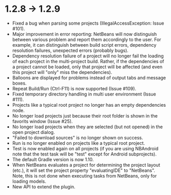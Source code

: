 # 1.2.8 -> 1.2.9

- Fixed a bug when parsing some projects (IllegalAccessException: Issue #101).
- Major improvement in error reporting: NetBeans will now distinguish between various problem and report them accordingly to the user. For example, it can distinguish between build script errors, dependency resolution failures, unexpected errors (probably bugs).
- Dependency resolution failure of a project will no longer fail the loading of each project in the multi-project build. Rather, if the dependencies of a project cannot be loaded, only that project will be affected (and even this project will "only" miss the dependencies).
- Balloons are displayed for problems instead of output tabs and message boxes.
- Repeat Build/Run (Ctrl-F11) is now supported (Issue #109).
- Fixed temporary directory handling in multi user environment (Issue #111).
- Projects like a typical root project no longer has an empty dependencies node.
- No longer load projects just because their root folder is shown in the favorits window (Issue #25).
- No longer load projects when they are selected (but not opened) in the open project dialog.
- "Failed to download sources" is no longer shown on success.
- Run is no longer enabled on projects like a typical root project.
- Test is now enabled again on all projects (if you are using NBAndroid note that the test task will be "test" except for Android subprojects).
- The default Gradle version is now 1.10.
- When NetBeans evaluates a project for determining the project layout (etc.), it will set the project property "evaluatingIDE" to "NetBeans". Note, this is not done when executing tasks from NetBeans, only for loading models.
- New API to extend the plugin.

